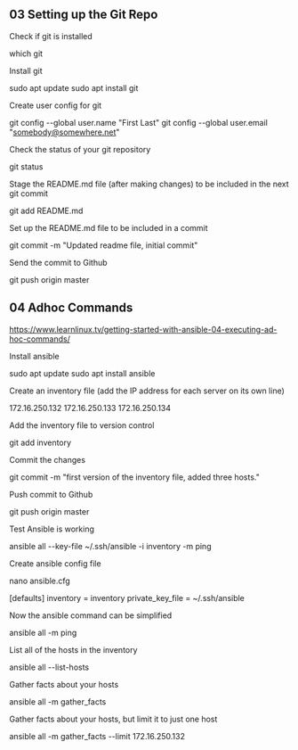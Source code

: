 
03 Setting up the Git Repo
-------------------------------------------------------------


Check if git is installed

which git

Install git

sudo apt update
sudo apt install git

Create user config for git

git config --global user.name "First Last"
git config --global user.email "somebody@somewhere.net"

Check the status of your git repository

git status

Stage the README.md file (after making changes) to be included in the next git commit

git add README.md

Set up the README.md file to be included in a commit

git commit -m "Updated readme file, initial commit"

Send the commit to Github

git push origin master




04 Adhoc Commands
-------------------


https://www.learnlinux.tv/getting-started-with-ansible-04-executing-ad-hoc-commands/

Install ansible

 sudo apt update
 sudo apt install ansible

Create an inventory file (add the IP address for each server on its own line)

172.16.250.132
172.16.250.133
172.16.250.134

Add the inventory file to version control

 git add inventory

Commit the changes

 git commit -m "first version of the inventory file, added three hosts."

Push commit to Github

git push origin master

Test Ansible is working

ansible all --key-file ~/.ssh/ansible -i inventory -m ping

Create ansible config file

nano ansible.cfg
 
[defaults]
inventory = inventory private_key_file = ~/.ssh/ansible

Now the ansible command can be simplified

ansible all -m ping

List all of the hosts in the inventory

ansible all --list-hosts

Gather facts about your hosts

ansible all -m gather_facts

Gather facts about your hosts, but limit it to just one host

ansible all -m gather_facts --limit 172.16.250.132
